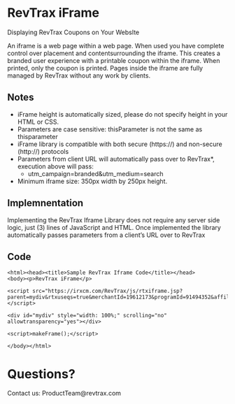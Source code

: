 RevTrax iFrame
==============
Displaying RevTrax Coupons on Your WebsIte

An iframe is a web page within a web page. When used you have complete control
over placement and contentsurrounding the iframe. This creates a branded user
experience with a printable coupon within the iframe. When printed, only the
coupon is printed. Pages inside the iframe are fully managed by RevTrax without
any work by clients.

Notes
-----
-   iFrame height is automatically sized, please do not specify height in your
    HTML or CSS.
-   Parameters are case sensitive: thisParameter is not the same as
    thisparameter
-   iFrame library is compatible with both secure (https://) and non-secure
    (http://) protocols
-   Parameters from client URL will automatically pass over to RevTrax\*,
    execution above will pass:
    -   utm_campaign=branded&utm_medium=search
-   Minimum iframe size: 350px width by 250px height.

Implemnentation
---------------
Implementing the RevTrax Iframe Library does not require any server side logic,
just (3) lines of JavaScript and HTML. Once implemented the library
automatically passes parameters from a client’s URL over to RevTrax

Code
----
~~~~~~~~~~~~~~~~~~~~~~~~~~~~~~~~~~~~~~~~~~~~~~~~~~~~~~~~~~~~~~~~~~~~~~~~~~~~~~~~
<html><head><title>Sample RevTrax Iframe Code</title></head>
<body><p>RevTrax iFrame</p>

<script src="https://irxcm.com/RevTrax/js/rtxiframe.jsp?parent=mydiv&rtxuseqs=true&merchantId=19612173&programId=91494352&affiliateId=19612218&channel=brand"></script>

<div id="mydiv" style="width: 100%;" scrolling="no" allowtransparency="yes"></div>

<script>makeFrame();</script>

</body></html>
~~~~~~~~~~~~~~~~~~~~~~~~~~~~~~~~~~~~~~~~~~~~~~~~~~~~~~~~~~~~~~~~~~~~~~~~~~~~~~~~

Questions?
==========
Contact us: ProductTeam\@revtrax.com
